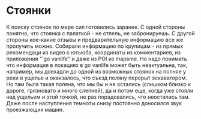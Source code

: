 # Стоянки 
К поиску стоянок по мере сил готовились заранее. С одной стороны понятно, что стоянка с палаткой - не отлель, не забронируешь. С другой стороны кое-какие отзывы и предварительную информацию все же пролучить можно. Собирали информацию по крупицам - из прямых рекомендаци из видео с ютьюба, координаты из комментариев, из приложения "'go vanlife" и даже из POI из mapsme. Но надо понимать что информация в локациях в go vanlife может быть неактуальна, так, например, мы доехадли до одной из возможных стоянок на полняе у реки в ущелье и окакзалось, что съезд поляну перерыт эскаватором. Но там была такая поляна, что мы бы и не остались (слишком близко к дороге, грязновато и много слепней), да и потом еще, когда уже стояли над ущельем и этой точкой,  не раз порадовались, что неостались там. Даже после наступления темноты снизу постоянно доносился звук проезжающих машин. 